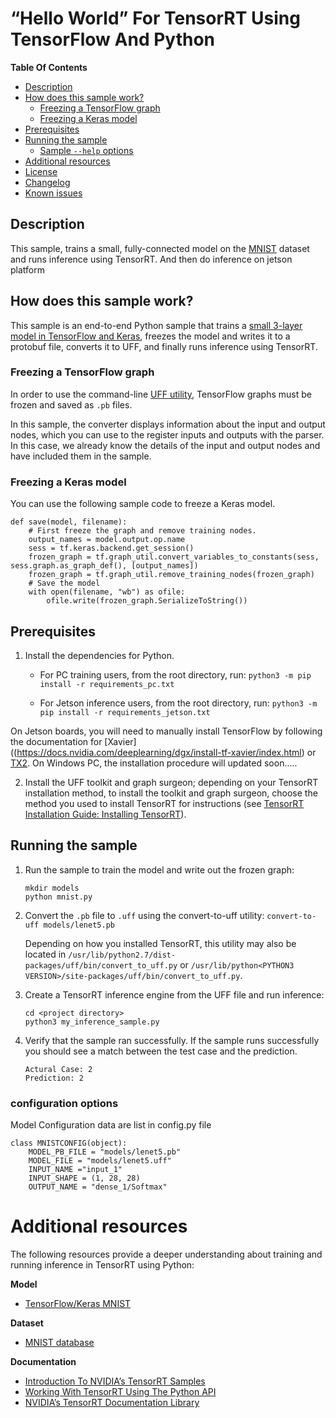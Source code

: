 # “Hello World” For TensorRT Using TensorFlow And Python


**Table Of Contents**
- [Description](#description)
- [How does this sample work?](#how-does-this-sample-work)
	* [Freezing a TensorFlow graph](#freezing-a-tensorflow-graph)
	* [Freezing a Keras model](#freezing-a-keras-model)
- [Prerequisites](#prerequisites)
- [Running the sample](#running-the-sample)
	* [Sample `--help` options](#sample---help-options)
- [Additional resources](#additional-resources)
- [License](#license)
- [Changelog](#changelog)
- [Known issues](#known-issues)

## Description

This sample, trains a small, fully-connected model on the [MNIST](http://yann.lecun.com/exdb/mnist/) dataset and runs inference using TensorRT.
And then do inference on jetson platform

## How does this sample work?

This sample is an end-to-end Python sample that trains a [small 3-layer model in TensorFlow and Keras](https://www.tensorflow.org/tutorials), freezes the model and writes it to a protobuf file, converts it to UFF, and finally runs inference using TensorRT.

### Freezing a TensorFlow graph

In order to use the command-line [UFF utility](https://docs.nvidia.com/deeplearning/sdk/tensorrt-api/python_api/uff/uff.html), TensorFlow graphs must be frozen and saved as `.pb` files.

In this sample, the converter displays information about the input and output nodes, which you can use to the register inputs and outputs with the parser. In this case, we already know the details of the input and output nodes and have included them in the sample.

### Freezing a Keras model

You can use the following sample code to freeze a Keras model.
```
def save(model, filename):
	# First freeze the graph and remove training nodes.
	output_names = model.output.op.name
	sess = tf.keras.backend.get_session()
	frozen_graph = tf.graph_util.convert_variables_to_constants(sess, sess.graph.as_graph_def(), [output_names])
	frozen_graph = tf.graph_util.remove_training_nodes(frozen_graph)
	# Save the model
	with open(filename, "wb") as ofile:
		ofile.write(frozen_graph.SerializeToString())
```

## Prerequisites

1. Install the dependencies for Python.
	-   For PC training users, from the root directory, run:
		`python3 -m pip install -r requirements_pc.txt`
		
	-   For Jetson inference users, from the root directory, run:
		`python3 -m pip install -r requirements_jetson.txt`

On Jetson boards, you will need to manually install TensorFlow by following the documentation for [Xavier]((https://docs.nvidia.com/deeplearning/dgx/install-tf-xavier/index.html) or [TX2](https://docs.nvidia.com/deeplearning/dgx/install-tf-jetsontx2/index.html).
On Windows PC, the installation procedure will updated soon.....

2. Install the UFF toolkit and graph surgeon; depending on your TensorRT installation method, to install the toolkit and graph surgeon, choose the method you used to install TensorRT for instructions (see [TensorRT Installation Guide: Installing TensorRT](https://docs.nvidia.com/deeplearning/sdk/tensorrt-install-guide/index.html#installing)).

## Running the sample

1.  Run the sample to train the model and write out the frozen graph:
	```
	mkdir models
	python mnist.py
	```

2.  Convert the `.pb` file to `.uff` using the convert-to-uff utility:
	`convert-to-uff models/lenet5.pb`

	Depending on how you installed TensorRT, this utility may also be located in `/usr/lib/python2.7/dist-packages/uff/bin/convert_to_uff.py` or `/usr/lib/python<PYTHON3 VERSION>/site-packages/uff/bin/convert_to_uff.py`.

3.  Create a TensorRT inference engine from the UFF file and run inference:
	```
	cd <project directory>
	python3 my_inference_sample.py
	
	```


4.  Verify that the sample ran successfully. If the sample runs successfully you should see a match between the test case and the prediction.
	```
	Actural Case: 2
	Prediction: 2
	```

### configuration options

Model Configuration data are list in config.py file
```
class MNISTCONFIG(object):
    MODEL_PB_FILE = "models/lenet5.pb"
    MODEL_FILE = "models/lenet5.uff"
    INPUT_NAME ="input_1"
    INPUT_SHAPE = (1, 28, 28)
    OUTPUT_NAME = "dense_1/Softmax"
```

# Additional resources

The following resources provide a deeper understanding about training and running inference in TensorRT using Python:

**Model**
- [TensorFlow/Keras MNIST](https://www.tensorflow.org/tutorials)

**Dataset**
- [MNIST database](http://yann.lecun.com/exdb/mnist/)

**Documentation**
- [Introduction To NVIDIA’s TensorRT Samples](https://docs.nvidia.com/deeplearning/sdk/tensorrt-sample-support-guide/index.html#samples)
- [Working With TensorRT Using The Python API](https://docs.nvidia.com/deeplearning/sdk/tensorrt-developer-guide/index.html#python_topics)
- [NVIDIA’s TensorRT Documentation Library](https://docs.nvidia.com/deeplearning/sdk/tensorrt-archived/index.html)


